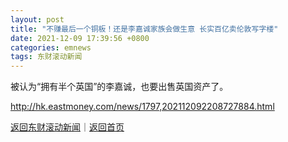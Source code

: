 ```yaml
---
layout: post
title: "不赚最后一个铜板！还是李嘉诚家族会做生意 长实百亿卖伦敦写字楼"
date: 2021-12-09 17:39:56 +0800
categories: emnews
tags: 东财滚动新闻
---
```


被认为“拥有半个英国”的李嘉诚，也要出售英国资产了。

<http://hk.eastmoney.com/news/1797,202112092208727884.html>

[返回东财滚动新闻](//finews.withounder.com/emnews/)｜[返回首页](//finews.withounder.com/)